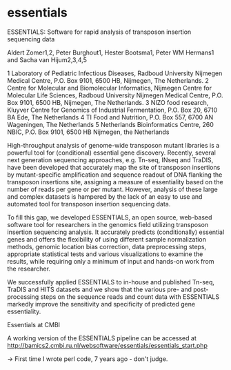 # essentials

ESSENTIALS: Software for rapid analysis of transposon insertion sequencing data

Aldert Zomer1,2, Peter Burghout1, Hester Bootsma1, Peter WM Hermans1 and Sacha van Hijum2,3,4,5

1 Laboratory of Pediatric Infectious Diseases, Radboud University Nijmegen Medical Centre, P.O. Box 9101, 6500 HB, Nijmegen, The Netherlands.
2 Centre for Molecular and Biomolecular Informatics, Nijmegen Centre for Molecular Life Sciences, Radboud University Nijmegen Medical Centre, P.O. Box 9101, 6500 HB, Nijmegen, The Netherlands.
3 NIZO food research, Kluyver Centre for Genomics of Industrial Fermentation, P.O. Box 20, 6710 BA Ede, The Netherlands
4 TI Food and Nutrition, P.O. Box 557, 6700 AN Wageningen, The Netherlands
5 Netherlands Bioinformatics Centre, 260 NBIC, P.O. Box 9101, 6500 HB Nijmegen, the Netherlands

High-throughput analysis of genome-wide transposon mutant libraries is a powerful tool for (conditional) essential gene discovery. Recently, several next generation sequencing approaches, e.g. Tn-seq, INseq and TraDIS, have been developed that accurately map the site of transposon insertions by mutant-specific amplification and sequence readout of DNA flanking the transposon insertions site, assigning a measure of essentiality based on the number of reads per gene or per mutant. However, analysis of these large and complex datasets is hampered by the lack of an easy to use and automated tool for transposon insertion sequencing data.

To fill this gap, we developed ESSENTIALS, an open source, web-based software tool for researchers in the genomics field utilizing transposon insertion sequencing analysis. It accurately predicts (conditionally) essential genes and offers the flexibility of using different sample normalization methods, genomic location bias correction, data preprocessing steps, appropriate statistical tests and various visualizations to examine the results, while requiring only a minimum of input and hands-on work from the researcher.

We successfully applied ESSENTIALS to in-house and published Tn-seq, TraDIS and HITS datasets and we show that the various pre- and post-processing steps on the sequence reads and count data with ESSENTIALS markedly improve the sensitivity and specificity of predicted gene essentiality.

Essentials at CMBI

A working version of the ESSENTIALS pipeline can be accessed at http://bamics2.cmbi.ru.nl/websoftware/essentials/essentials_start.php

-> First time I wrote perl code, 7 years ago - don't judge. 
